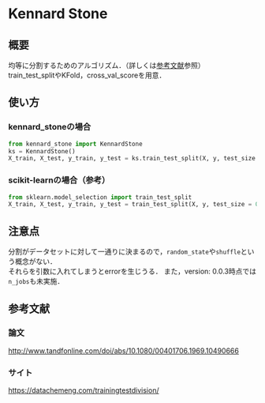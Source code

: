 # Kennard Stone
## 概要
均等に分割するためのアルゴリズム．（詳しくは[参考文献](#参考文献)参照）<br>
train_test_splitやKFold，cross_val_scoreを用意．

## 使い方
### kennard_stoneの場合
```python
from kennard_stone import KennardStone
ks = KennardStone()
X_train, X_test, y_train, y_test = ks.train_test_split(X, y, test_size = 0.2)
```

### scikit-learnの場合（参考）
```python
from sklearn.model_selection import train_test_split
X_train, X_test, y_train, y_test = train_test_split(X, y, test_size = 0.2, random_state = 334)
```


## 注意点
分割がデータセットに対して一通りに決まるので，```random_state```や```shuffle```という概念がない．<br>
それらを引数に入れてしまうとerrorを生じうる．
また，version: 0.0.3時点では```n_jobs```も未実施．


## 参考文献
### 論文
http://www.tandfonline.com/doi/abs/10.1080/00401706.1969.10490666
### サイト
https://datachemeng.com/trainingtestdivision/